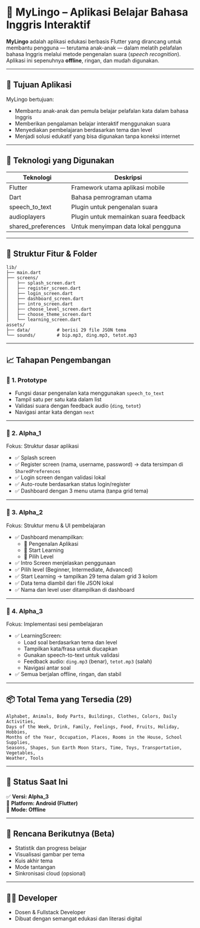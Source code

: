 # 📘 MyLingo – Aplikasi Belajar Bahasa Inggris Interaktif

**MyLingo** adalah aplikasi edukasi berbasis Flutter yang dirancang untuk membantu pengguna — terutama anak-anak — dalam melatih pelafalan bahasa Inggris melalui metode pengenalan suara (*speech recognition*). Aplikasi ini sepenuhnya **offline**, ringan, dan mudah digunakan.

---

## 🎯 Tujuan Aplikasi
MyLingo bertujuan:
- Membantu anak-anak dan pemula belajar pelafalan kata dalam bahasa Inggris
- Memberikan pengalaman belajar interaktif menggunakan suara
- Menyediakan pembelajaran berdasarkan tema dan level
- Menjadi solusi edukatif yang bisa digunakan tanpa koneksi internet

---

## 🔧 Teknologi yang Digunakan

| Teknologi        | Deskripsi                                  |
|------------------|--------------------------------------------|
| Flutter          | Framework utama aplikasi mobile            |
| Dart             | Bahasa pemrograman utama                   |
| speech_to_text   | Plugin untuk pengenalan suara              |
| audioplayers     | Plugin untuk memainkan suara feedback      |
| shared_preferences | Untuk menyimpan data lokal pengguna      |

---

## 📂 Struktur Fitur & Folder

```plaintext
lib/
├── main.dart
├── screens/
│   ├── splash_screen.dart
│   ├── register_screen.dart
│   ├── login_screen.dart
│   ├── dashboard_screen.dart
│   ├── intro_screen.dart
│   ├── choose_level_screen.dart
│   ├── choose_theme_screen.dart
│   └── learning_screen.dart
assets/
├── data/          # berisi 29 file JSON tema
└── sounds/        # bip.mp3, ding.mp3, tetot.mp3
```

---

## 📈 Tahapan Pengembangan

### 🔹 1. **Prototype**
- Fungsi dasar pengenalan kata menggunakan `speech_to_text`
- Tampil satu per satu kata dalam list
- Validasi suara dengan feedback audio (`ding`, `tetot`)
- Navigasi antar kata dengan `next`

---

### 🔹 2. **Alpha_1**
Fokus: Struktur dasar aplikasi
- ✅ Splash screen
- ✅ Register screen (nama, username, password) → data tersimpan di `SharedPreferences`
- ✅ Login screen dengan validasi lokal
- ✅ Auto-route berdasarkan status login/register
- ✅ Dashboard dengan 3 menu utama (tanpa grid tema)

---

### 🔹 3. **Alpha_2**
Fokus: Struktur menu & UI pembelajaran
- ✅ Dashboard menampilkan:
  - 📘 Pengenalan Aplikasi
  - 🚀 Start Learning
  - 🎯 Pilih Level
- ✅ Intro Screen menjelaskan penggunaan
- ✅ Pilih level (Beginner, Intermediate, Advanced)
- ✅ Start Learning → tampilkan 29 tema dalam grid 3 kolom
- ✅ Data tema diambil dari file JSON lokal
- ✅ Nama dan level user ditampilkan di dashboard

---

### 🔹 4. **Alpha_3**
Fokus: Implementasi sesi pembelajaran
- ✅ LearningScreen:
  - Load soal berdasarkan tema dan level
  - Tampilkan kata/frasa untuk diucapkan
  - Gunakan speech-to-text untuk validasi
  - Feedback audio: `ding.mp3` (benar), `tetot.mp3` (salah)
  - Navigasi antar soal
- ✅ Semua berjalan offline, ringan, dan stabil

---

## 📦 Total Tema yang Tersedia (29)

```text
Alphabet, Animals, Body Parts, Buildings, Clothes, Colors, Daily Activities,
Days of the Week, Drink, Family, Feelings, Food, Fruits, Holiday, Hobbies,
Months of the Year, Occupation, Places, Rooms in the House, School Supplies,
Seasons, Shapes, Sun Earth Moon Stars, Time, Toys, Transportation, Vegetables,
Weather, Tools
```

---

## 🚀 Status Saat Ini

✅ **Versi: Alpha_3**  
📱 **Platform: Android (Flutter)**  
📡 **Mode: Offline**

---

## 📌 Rencana Berikutnya (Beta)
- Statistik dan progress belajar
- Visualisasi gambar per tema
- Kuis akhir tema
- Mode tantangan
- Sinkronisasi cloud (opsional)

---

## 🧑‍💻 Developer
- Dosen & Fullstack Developer
- Dibuat dengan semangat edukasi dan literasi digital
